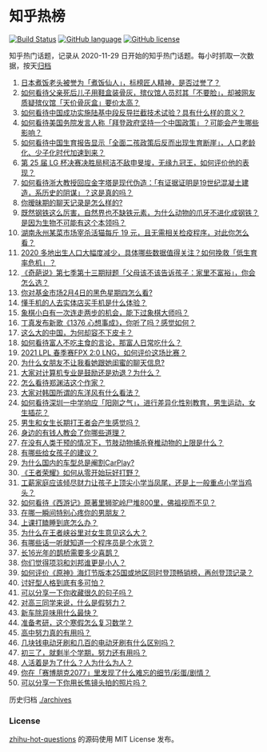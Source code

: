 # 知乎热榜
[![Build Status](https://github.com/ToWeLong/zhihu-hot-questions/workflows/CI/badge.svg)](https://github.com/ToWeLong/zhihu-hot-questions/actions)
[![GitHub language](https://img.shields.io/badge/language-golang-orange.svg)](https://golang.org/)
[![GitHub license](https://img.shields.io/github/license/ToWeLong/zhihu-hot-questions)](https://github.com/ToWeLong/zhihu-hot-questions/blob/main/LICENSE)

知乎热门话题，记录从 2020-11-29 日开始的知乎热门话题。每小时抓取一次数据，按天[归档](./archives)

<!-- BEGIN -->

1. [日本煮饭老头被誉为「煮饭仙人」，标榜匠人精神，是否过誉了？](https://www.zhihu.com/question/56773677)
1. [如何看待父亲死后儿子用鞋盒装骨灰，殡仪馆人员怼其「不要脸」，却被网友质疑殡仪馆「天价骨灰盒」要价太高？](https://www.zhihu.com/question/441101618)
1. [如何看待中国成功实施陆基中段反导拦截技术试验？具有什么样的意义？](https://www.zhihu.com/question/442907371)
1. [如何看待美国务院发言人称「拜登政府坚持一个中国政策」？可能会产生哪些影响？](https://www.zhihu.com/question/442788478)
1. [如何看待中国生育报告显示「全面二孩政策后反而出现生育断崖」，人口老龄化、少子化时代加速到来？](https://www.zhihu.com/question/442679833)
1. [第 25 届 LG 杯决赛决胜局柯洁不敌申旻埈，无缘九冠王，如何评价他的表现？](https://www.zhihu.com/question/442835662)
1. [如何看待浙大教授回应金字塔是现代伪造：「有证据证明是19世纪混凝土建造，系历史的阴谋」？这是真的吗？](https://www.zhihu.com/question/442684518)
1. [你暧昧期的聊天记录是怎么样的?](https://www.zhihu.com/question/356579521)
1. [既然钢铁这么厉害，自然界也不缺铁元素，为什么动物的爪牙不进化成钢铁？是因为生物不可能有这个本领吗？](https://www.zhihu.com/question/442527208)
1. [湖南永州某菜市场宰杀活猫每斤 19 元，且无需相关检疫程序，对此你怎么看？](https://www.zhihu.com/question/442836265)
1. [2020 多地出生人口大幅度减少，具体哪些数据值得关注？如何挽救「低生育率危机」？](https://www.zhihu.com/question/442415462)
1. [《奇葩说》第七季第十三期辩题「父母该不该告诉孩子：家里不富裕」，你会怎么选？](https://www.zhihu.com/question/442875176)
1. [你对基金市场2月4日的黑色星期四怎么看?](https://www.zhihu.com/question/442804794)
1. [懂手机的人去实体店买手机是什么体验？](https://www.zhihu.com/question/442650451)
1. [象棋小白有一次连走两步的机会，能下过象棋大师吗？](https://www.zhihu.com/question/442313342)
1. [丁真发布新歌《1376 心想事成》，你听了吗？感觉如何？](https://www.zhihu.com/question/442786562)
1. [这么大的中国，为何却容不下皮卡？](https://www.zhihu.com/question/48425484)
1. [如何看待富人不吃主食的言论，那富人日常吃什么？](https://www.zhihu.com/question/442494190)
1. [2021 LPL 春季赛FPX 2:0 LNG，如何评价这场比赛？](https://www.zhihu.com/question/442866971)
1. [为什么女朋友不让我看她跟她闺蜜的聊天信息?](https://www.zhihu.com/question/411657705)
1. [大家对计算机专业是鼓励还是劝退？为什么？](https://www.zhihu.com/question/442500879)
1. [怎么看待郑渊洁这个作家？](https://www.zhihu.com/question/336686884)
1. [大家对韩国所谓的东洋风有什么看法？](https://www.zhihu.com/question/440395108)
1. [如何看待深圳一中学响应「阳刚之气」，进行差异化性别教育，男生运动，女生插花？](https://www.zhihu.com/question/442690393)
1. [男生和女生长期打王者会产生感觉吗？](https://www.zhihu.com/question/381907583)
1. [身边的有钱人教会了你哪些道理？](https://www.zhihu.com/question/430653175)
1. [在没有人类干预的情况下，节肢动物捕杀脊椎动物的上限是什么？](https://www.zhihu.com/question/419117531)
1. [有哪些给女孩子的建议？](https://www.zhihu.com/question/315676658)
1. [为什么国内的车型总是阉割CarPlay?](https://www.zhihu.com/question/437691000)
1. [《王者荣耀》如何从零开始玩好打野？](https://www.zhihu.com/question/311865436)
1. [工薪家庭应该倾尽财力让孩子上顶尖小学当凤尾，还是上一般重点小学当鸡头？](https://www.zhihu.com/question/442447670)
1. [如何看待《西游记》原著里狮驼岭尸堆800里，佛祖视而不见？](https://www.zhihu.com/question/441627356)
1. [在哪一瞬间特别心疼你的男朋友？](https://www.zhihu.com/question/324723408)
1. [上课打瞌睡到底怎么办？](https://www.zhihu.com/question/39294193)
1. [为什么在王者峡谷里对女生意见这么大？](https://www.zhihu.com/question/441649645)
1. [有哪些话一听就知道一个程序员是个水货？](https://www.zhihu.com/question/439598096)
1. [长16光年的鹊桥需要多少喜鹊？](https://www.zhihu.com/question/437676937)
1. [你们觉得项羽和刘邦谁更是小人？](https://www.zhihu.com/question/442262265)
1. [如何评价《原神》海灯节版本25国或地区同时登顶畅销榜，再创登顶记录？](https://www.zhihu.com/question/442709204)
1. [讨好型人格到底有多可怕？](https://www.zhihu.com/question/268633341)
1. [可以分享一下你收藏很久的句子吗？](https://www.zhihu.com/question/351125495)
1. [对高三同学来说，什么是假努力？](https://www.zhihu.com/question/442765043)
1. [新车除异味用什么最快？](https://www.zhihu.com/question/335696056)
1. [准备考研，这个寒假怎么复习数学？](https://www.zhihu.com/question/436390533)
1. [高中努力真的有用吗？](https://www.zhihu.com/question/442364751)
1. [几块钱电动牙刷和几百的电动牙刷有什么区别吗？](https://www.zhihu.com/question/324119500)
1. [初三了，就剩半个学期，努力还有用吗？](https://www.zhihu.com/question/441873718)
1. [人活着是为了什么？人为什么为人？](https://www.zhihu.com/question/442030783)
1. [你在「赛博朋克2077」里发现了什么难忘的细节/彩蛋/剧情？](https://www.zhihu.com/question/434126244)
1. [可以分享一下你用长焦镜头拍的照片吗？](https://www.zhihu.com/question/439708635)

<!-- END -->

历史归档 [./archives](./archives)


### License
[zhihu-hot-questions](https://github.com/towelong/zhihu-hot-questions) 的源码使用 MIT License 发布。